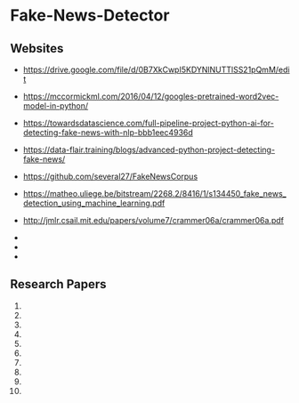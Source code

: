 # Fake-News-Detector

## Websites
- https://drive.google.com/file/d/0B7XkCwpI5KDYNlNUTTlSS21pQmM/edit
- https://mccormickml.com/2016/04/12/googles-pretrained-word2vec-model-in-python/
- https://towardsdatascience.com/full-pipeline-project-python-ai-for-detecting-fake-news-with-nlp-bbb1eec4936d

- https://data-flair.training/blogs/advanced-python-project-detecting-fake-news/
- https://github.com/several27/FakeNewsCorpus
- https://matheo.uliege.be/bitstream/2268.2/8416/1/s134450_fake_news_detection_using_machine_learning.pdf
- http://jmlr.csail.mit.edu/papers/volume7/crammer06a/crammer06a.pdf
-
-
-




## Research Papers
1.
2.
3.
4.
5.
6.
7.
8.
9.
10.


